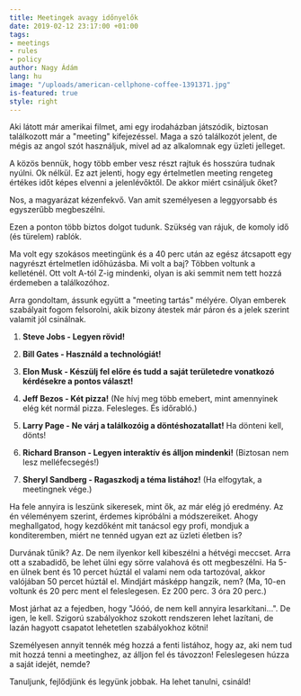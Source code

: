 ```yaml
---
title: Meetingek avagy időnyelők
date: 2019-02-12 23:17:00 +01:00
tags:
- meetings
- rules
- policy
author: Nagy Ádám
lang: hu
image: "/uploads/american-cellphone-coffee-1391371.jpg"
is-featured: true
style: right
---
```


Aki látott már amerikai filmet, ami egy irodaházban játszódik, biztosan találkozott már a "meeting" kifejezéssel. Maga a szó találkozót jelent, de mégis az angol szót használjuk, mivel ad az alkalomnak egy üzleti jelleget.

A közös bennük, hogy több ember vesz részt rajtuk és hosszúra tudnak nyúlni. Ok nélkül. Ez azt jelenti, hogy egy értelmetlen meeting rengeteg értékes időt képes elvenni a jelenlévőktől. De akkor miért csináljuk őket?

Nos, a magyarázat kézenfekvő. Van amit személyesen a leggyorsabb és egyszerűbb megbeszélni.

Ezen a ponton több biztos dolgot tudunk. Szükség van rájuk, de komoly idő (és türelem) rablók.

Ma volt egy szokásos meetingünk és a 40 perc után az egész átcsapott egy nagyrészt értelmetlen időhúzásba. Mi volt a baj? Többen voltunk a kelleténél. Ott volt A-tól Z-ig mindenki, olyan is aki semmit nem tett hozzá érdemeben a találkozóhoz.

Arra gondoltam, ássunk együtt a "meeting tartás" mélyére. Olyan emberek szabályait fogom felsorolni, akik bizony átestek már páron és a jelek szerint valamit jól csinálnak.

1. **Steve Jobs - Legyen rövid!**

2. **Bill Gates - Használd a technológiát!**

3. **Elon Musk - Készülj fel előre és tudd a saját területedre vonatkozó kérdésekre a pontos választ!**

4. **Jeff Bezos - Két pizza!** (Ne hívj meg több emebert, mint amennyinek elég két normál pizza. Felesleges. És időrabló.)

5. **Larry Page - Ne várj a találkozóig a döntéshozatallat!** Ha dönteni kell, dönts!

6. **Richard Branson - Legyen interaktív és álljon mindenki!** (Biztosan nem lesz melléfecsegés!)

7. **Sheryl Sandberg - Ragaszkodj a téma listához!** (Ha elfogytak, a meetingnek vége.)

Ha fele annyira is leszünk sikeresek, mint ők, az már elég jó eredmény. Az én véleményem szerint, érdemes kipróbálni a módszereiket. Ahogy meghallgatod, hogy kezdőként mit tanácsol egy profi, mondjuk a konditeremben, miért ne tennéd ugyan ezt az üzleti életben is? 

Durvának tűnik? Az. De nem ilyenkor kell kibeszélni a hétvégi meccset. Arra ott a szabadidő, be lehet ülni egy sörre valahová és ott megbeszélni. Ha 5-en ülnek bent és 10 percet húztál el valami nem oda tartozóval, akkor valójában 50 percet húztál el. Mindjárt másképp hangzik, nem? (Ma, 10-en voltunk és 20 perc ment el feleslegesen. Ez 200 perc. 3 óra 20 perc.) 

Most járhat az a fejedben, hogy "Jóóó, de nem kell annyira lesarkítani...". De igen, le kell. Szigorú szabályokhoz szokott rendszeren lehet lazítani, de lazán hagyott csapatot lehetetlen szabályokhoz kötni! 

Személyesen annyit tennék még hozzá a fenti listához, hogy az, aki nem tud mit hozzá tenni a meetinghez, az álljon fel és távozzon! Feleslegesen húzza a saját idejét, nemde?

Tanuljunk, fejlődjünk és legyünk jobbak. Ha lehet tanulni, csináld!   